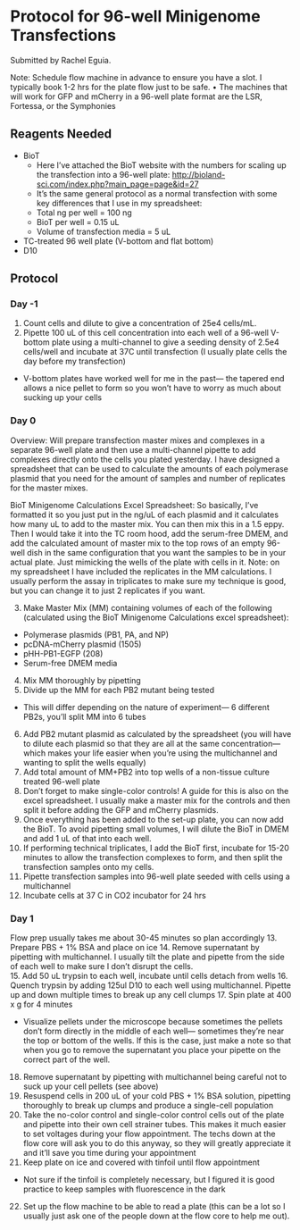 # Protocol for 96-well Minigenome Transfections

Submitted by Rachel Eguia.

Note:
Schedule flow machine in advance to ensure you have a slot. I typically book 1-2 hrs for the plate flow just to be safe. 
•	The machines that will work for GFP and mCherry in a 96-well plate format are the LSR, Fortessa, or the Symphonies


## Reagents Needed

- BioT 
  - Here I’ve attached the BioT website with the numbers for scaling up the transfection into a 96-well plate: http://bioland-sci.com/index.php?main_page=page&id=27
  - It’s the same general protocol as a normal transfection with some key differences that I use in my spreadsheet:
  - Total ng per well = 100 ng
  - BioT per well = 0.15 uL
  - Volume of transfection media = 5 uL
- TC-treated 96 well plate (V-bottom and flat bottom)
- D10


## Protocol

### Day -1

1.	Count cells and dilute to give a concentration of 25e4 cells/mL. 
2.	Pipette 100 uL of this cell concentration into each well of a 96-well V-bottom plate using a multi-channel to give a seeding density of 2.5e4 cells/well and incubate at 37C until transfection (I usually plate cells the day before my transfection)
  - V-bottom plates have worked well for me in the past— the tapered end allows a nice pellet to form so you won’t have to worry as much about sucking up your cells

### Day 0

Overview: Will prepare transfection master mixes and complexes in a separate 96-well plate and then use a multi-channel pipette to add complexes directly onto the cells you plated yesterday. I have designed a spreadsheet that can be used to calculate the amounts of each polymerase plasmid that you need for the amount of samples and number of replicates for the master mixes.  

BioT Minigenome Calculations Excel Spreadsheet: So basically, I’ve formatted it so you just put in the ng/uL of each plasmid and it calculates how many uL to add to the master mix. You can then mix this in a 1.5 eppy. Then I would take it into the TC room hood, add the serum-free DMEM, and add the calculated amount of master mix to the top rows of an empty 96-well dish in the same configuration that you want the samples to be in your actual plate. Just mimicking the wells of the plate with cells in it. 
Note: on my spreadsheet I have included the replicates in the MM calculations. I usually perform the assay in triplicates to make sure my technique is good, but you can change it to just 2 replicates if you want.

3.	Make Master Mix (MM) containing volumes of each of the following (calculated using the BioT Minigenome Calculations excel spreadsheet):
  - Polymerase plasmids (PB1, PA, and NP)
  - pcDNA-mCherry plasmid (1505)
  - pHH-PB1-EGFP (208)
  - Serum-free DMEM media
4.	Mix MM thoroughly by pipetting
5.	Divide up the MM for each PB2 mutant being tested
  - This will differ depending on the nature of experiment— 6 different PB2s, you’ll split MM into 6 tubes 
6.	Add PB2 mutant plasmid as calculated by the spreadsheet (you will have to dilute each plasmid so that they are all at the same concentration— which makes your life easier when you’re using the multichannel and wanting to split the wells equally)
7.	Add total amount of MM+PB2 into top wells of a non-tissue culture treated 96-well plate 
8.	Don’t forget to make single-color controls! A guide for this is also on the excel spreadsheet. I usually make a master mix for the controls and then split it before adding the GFP and mCherry plasmids.
9.	Once everything has been added to the set-up plate, you can now add the BioT. To avoid pipetting small volumes, I will dilute the BioT in DMEM and add 1 uL of that into each well.
10.	If performing technical triplicates, I add the BioT first, incubate for 15-20 minutes to allow the transfection complexes to form, and then split the transfection samples onto my cells. 
11.	Pipette transfection samples into 96-well plate seeded with cells using a multichannel 
12.	Incubate cells at 37 C in CO2 incubator for 24 hrs

### Day 1

Flow prep usually takes me about 30-45 minutes so plan accordingly
13.	Prepare PBS + 1% BSA and place on ice
14.	Remove supernatant by pipetting with multichannel. I usually tilt the plate and pipette from the side of each well to make sure I don’t disrupt the cells.  
15.	Add 50 uL trypsin to each well, incubate until cells detach from wells 
16.	Quench trypsin by adding 125ul D10 to each well using multichannel. Pipette up and down multiple times to break up any cell clumps 
17.	Spin plate at 400 x g for 4 minutes
  - Visualize pellets under the microscope because sometimes the pellets don’t form directly in the middle of each well— sometimes they’re near the top or bottom of the wells. If this is the case, just make a note so that when you go to remove the supernatant you place your pipette on the correct part of the well.
18.	Remove supernatant by pipetting with multichannel being careful not to suck up your cell pellets (see above)
19.	Resuspend cells in 200 uL of your cold PBS + 1% BSA solution, pipetting thoroughly to break up clumps and produce a single-cell population
20.	Take the no-color control and single-color control cells out of the plate and pipette into their own cell strainer tubes. This makes it much easier to set voltages during your flow appointment. The techs down at the flow core will ask you to do this anyway, so they will greatly appreciate it and it’ll save you time during your appointment
21.	Keep plate on ice and covered with tinfoil until flow appointment 
  - Not sure if the tinfoil is completely necessary, but I figured it is good practice to keep samples with fluorescence in the dark 
22.	Set up the flow machine to be able to read a plate (this can be a lot so I usually just ask one of the people down at the flow core to help me out).  



